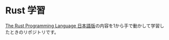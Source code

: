 # Rust 学習

[The Rust Programming Language 日本語版](https://doc.rust-jp.rs/book-ja/)の内容を1から手で動かして学習したときのリポジトリです。